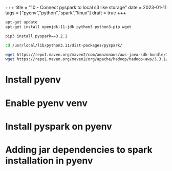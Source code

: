+++
title = "10 - Connect pyspark to local s3 like storage"
date = 2023-01-11
tags = ["pyenv","python","spark","linux"]
draft = true
+++

``` bash
apt-get update
apt-get install openjdk-11-jdk python3 python3-pip wget

pip3 install pyspark==3.2.1

cd /usr/local/lib/python3.11/dist-packages/pyspark/

wget https://repo1.maven.org/maven2/com/amazonaws/aws-java-sdk-bundle/1.11.901/aws-java-sdk-bundle-1.11.901.jar -P jars/
wget https://repo1.maven.org/maven2/org/apache/hadoop/hadoop-aws/3.3.1/hadoop-aws-3.3.1.jar -P jars/
```

# Install pyenv
# Enable pyenv venv
# Install pyspark on pyenv
# Adding jar dependencies to spark installation in pyenv
